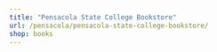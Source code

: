 ```yaml
---
title: "Pensacola State College Bookstore"
url: /pensacola/pensacola-state-college-bookstore/
shop: books
---
```

